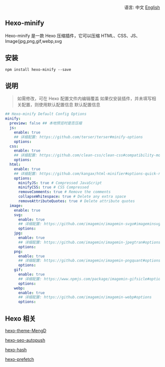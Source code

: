 <div align="right">
  语言: 中文
  <a title="English" href="/README_EN.md">English</a>
</div>

## Hexo-minify

Hexo-minify 是一款 Hexo 压缩插件，它可以压缩 HTML、CSS、JS、Image(jpg,png,gif,webp,svg

## 安装

```
npm install hexo-minify --save
```

## 说明

> 如需修改，可在 Hexo 配置文件内编辑覆盖
> 如果仅安装插件，并未填写相关配置，则使用默认配置信息
默认配置信息

```yml
## Hexo-minify Default Config Options
minify:
  preview: false ## 本地预览时是否压缩
  js:
    enable: true
    ## 详细配置: https://github.com/terser/terser#minify-options
    options:
  css:
    enable: true
    ## 详细配置: https://github.com/clean-css/clean-css#compatibility-modes
    options:
  html:
    enable: true
    ## 详细配置: https://github.com/kangax/html-minifier#options-quick-reference
    options:
      minifyJS: true # Compressed JavaScript
      minifyCSS: true # CSS Compressed
      removeComments: true # Remove the comments
      collapseWhitespace: true # Delete any extra space
      removeAttributeQuotes: true # Delete attribute quotes
  image:
    enable: true
    svg:
      enable: true
      ## 详细配置: https://github.com/imagemin/imagemin-svgo#imageminsvgooptionsbuffer
      options:
    jpg:
      enable: true
      ## 详细配置: https://github.com/imagemin/imagemin-jpegtran#options
      options:
    png:
      enable: true
      ## 详细配置: https://github.com/imagemin/imagemin-pngquant#options
      options:
    gif:
      enable: true
      ## 详细配置: https://www.npmjs.com/package/imagemin-gifsicle#options
      options:
    webp:
      enable: true
      ## 详细配置: https://github.com/imagemin/imagemin-webp#options
      options:
```

## Hexo 相关

[hexo-theme-MengD](https://github.com/lete114/hexo-theme-MengD)

[hexo-seo-autopush](https://github.com/lete114/hexo-seo-autopush)

[hexo-hash](https://github.com/Lete114/Hexo-hash)

[hexo-prefetch](https://github.com/Lete114/Hexo-prefetch)